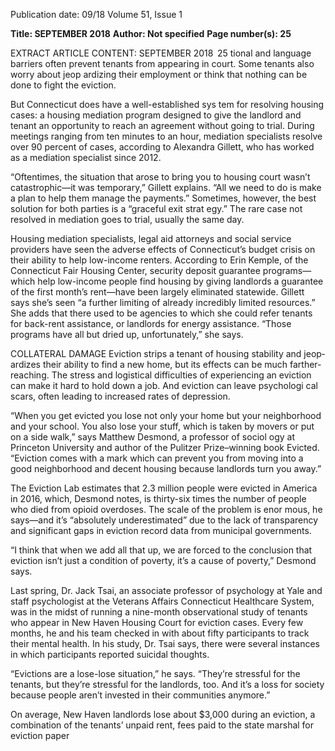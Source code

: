 Publication date: 09/18
Volume 51, Issue 1

**Title: SEPTEMBER 2018**
**Author: Not specified**
**Page number(s): 25**

EXTRACT ARTICLE CONTENT:
SEPTEMBER 2018
 25
tional and language barriers often prevent tenants from 
appearing in court. Some tenants also worry about jeop­
ardizing their employment or think that nothing can be 
done to fight the eviction.


But Connecticut does have a well-established sys­
tem for resolving housing cases: a housing mediation 
program designed to give the landlord and tenant an 
opportunity to reach an agreement without going to 
trial. During meetings ranging from ten minutes to an 
hour, mediation specialists resolve over 90 percent of 
cases, according to Alexandra Gillett, who has worked as 
a mediation specialist since 2012.


“Oftentimes, the situation that arose to bring you to 
housing court wasn’t catastrophic—it was temporary,” 
Gillett explains. “All we need to do is make a plan to 
help them manage the payments.” Sometimes, however, 
the best solution for both parties is a “graceful exit strat­
egy.” The rare case not resolved in mediation goes to 
trial, usually the same day.


Housing mediation specialists, legal aid attorneys and 
social service providers have seen the adverse effects 
of Connecticut’s budget crisis on their ability to help 
low-income renters. According to Erin Kemple, of the 
Connecticut Fair Housing Center, security deposit 
guarantee programs—which help low-income people 
find housing by giving landlords a guarantee of the first 
month’s rent—have been largely eliminated statewide. 
Gillett says she’s seen “a further limiting of already 
incredibly limited resources.” She adds that there used 
to be agencies to which she could refer tenants for 
back-rent assistance, or landlords for energy assistance. 
“Those programs have all but dried up, unfortunately,” 
she says.


COLLATERAL DAMAGE
Eviction strips a tenant of housing stability and jeop­
ardizes their ability to find a new home, but its effects 
can be much farther-reaching. The stress and logistical 
difficulties of experiencing an eviction can make it hard 
to hold down a job. And eviction can leave psychologi­
cal scars, often leading to increased rates of depression.


“When you get evicted you lose not only your home 
but your neighborhood and your school. You also lose 
your stuff, which is taken by movers or put on a side­
walk,” says Matthew Desmond, a professor of sociol­
ogy at Princeton University and author of the Pulitzer 
Prize–winning book Evicted. “Eviction comes with a 
mark which can prevent you from moving into a good 
neighborhood and decent housing because landlords 
turn you away.”


The Eviction Lab estimates that 2.3 million people 
were evicted in America in 2016, which, Desmond 
notes, is thirty-six times the number of people who died 
from opioid overdoses.  The scale of the problem is enor­
mous, he says—and it’s “absolutely underestimated” 
due to the lack of transparency and significant gaps in 
eviction record data from municipal governments.


“I think that when we add all that up, we are forced 
to the conclusion that eviction isn’t just a condition of 
poverty, it’s a cause of poverty,” Desmond says.


Last spring, Dr. Jack Tsai, an associate professor of 
psychology at Yale and staff psychologist at the Veterans 
Affairs Connecticut Healthcare System, was in the midst 
of running a nine-month observational study of tenants 
who appear in New Haven Housing Court for eviction 
cases. Every few months, he and his team checked in 
with about fifty participants to track their mental health. 
In his study, Dr. Tsai says, there were several instances 
in which participants reported suicidal thoughts. 


“Evictions are a lose-lose situation,” he says. “They’re 
stressful for the tenants, but they’re stressful for the 
landlords, too. And it’s a loss for society because people 
aren’t invested in their communities anymore.”


On average, New Haven landlords lose about $3,000 
during an eviction, a combination of the tenants’ unpaid 
rent, fees paid to the state marshal for eviction paper­